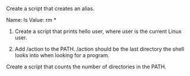 Create a script that creates an alias.

Name: ls
Value: rm *
1. Create a script that prints hello user, where user is the current Linux user.

2. Add /action to the PATH. /action should be the last directory the shell looks into when looking for a program.


Create a script that counts the number of directories in the PATH.

